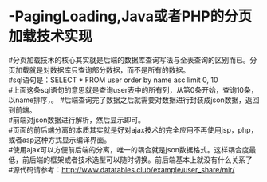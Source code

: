 # -PagingLoading,Java或者PHP的分页加载技术实现<br/>
#分页加载技术的核心其实就是后端的数据库查询写法与全表查询的区别而已。分页加载就是对数据库只查询部分数据，而不是所有的数据。<br/>
#sql语句是：SELECT * FROM user order by name asc limit 0, 10<br/>
#上面这条sql语句的意思就是查询user表中的所有列，从第0条开始，查询10条，以name排序，。
#后端查询完了数据之后就需要对数据进行封装成json数据，返回到前端。<br/>
#前端对json数据进行解析，然后显示即可。<br/>
#页面的前后端分离的本质其实就是好对ajax技术的完全应用不再使用jsp，php，或者asp这种方式显示编译界面。<br/>
#使用ajax可以方便前后端的分离，唯一的耦合就是json数据格式。这样耦合度最低，前后端的框架或者技术选型可以随时切换。前后端基本上就没有什么关系了<br/>
#源代码请参考：http://www.datatables.club/example/user_share/mir/
